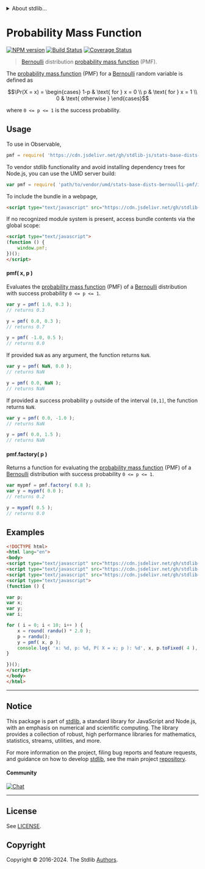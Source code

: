 <!--

@license Apache-2.0

Copyright (c) 2018 The Stdlib Authors.

Licensed under the Apache License, Version 2.0 (the "License");
you may not use this file except in compliance with the License.
You may obtain a copy of the License at

   http://www.apache.org/licenses/LICENSE-2.0

Unless required by applicable law or agreed to in writing, software
distributed under the License is distributed on an "AS IS" BASIS,
WITHOUT WARRANTIES OR CONDITIONS OF ANY KIND, either express or implied.
See the License for the specific language governing permissions and
limitations under the License.

-->


<details>
  <summary>
    About stdlib...
  </summary>
  <p>We believe in a future in which the web is a preferred environment for numerical computation. To help realize this future, we've built stdlib. stdlib is a standard library, with an emphasis on numerical and scientific computation, written in JavaScript (and C) for execution in browsers and in Node.js.</p>
  <p>The library is fully decomposable, being architected in such a way that you can swap out and mix and match APIs and functionality to cater to your exact preferences and use cases.</p>
  <p>When you use stdlib, you can be absolutely certain that you are using the most thorough, rigorous, well-written, studied, documented, tested, measured, and high-quality code out there.</p>
  <p>To join us in bringing numerical computing to the web, get started by checking us out on <a href="https://github.com/stdlib-js/stdlib">GitHub</a>, and please consider <a href="https://opencollective.com/stdlib">financially supporting stdlib</a>. We greatly appreciate your continued support!</p>
</details>

# Probability Mass Function

[![NPM version][npm-image]][npm-url] [![Build Status][test-image]][test-url] [![Coverage Status][coverage-image]][coverage-url] <!-- [![dependencies][dependencies-image]][dependencies-url] -->

> [Bernoulli][bernoulli-distribution] distribution [probability mass function][pmf] (PMF).

<section class="intro">

The [probability mass function][pmf] (PMF) for a [Bernoulli][bernoulli-distribution] random variable is defined as

<!-- <equation class="equation" label="eq:bernoulli_pmf" align="center" raw="\Pr(X = x) = \begin{cases} 1-p & \text{ for } x = 0 \\ p & \text{ for } x = 1 \\ 0 & \text{ otherwise } \end{cases}" alt="Probability mass function (PMF) for a Bernoulli distribution."> -->

```math
\Pr(X = x) = \begin{cases} 1-p & \text{ for } x = 0 \\ p & \text{ for } x = 1 \\ 0 & \text{ otherwise } \end{cases}
```

<!-- <div class="equation" align="center" data-raw-text="\Pr(X = x) = \begin{cases} 1-p &amp; \text{ for } x = 0 \\ p &amp; \text{ for } x = 1 \\ 0 &amp; \text{ otherwise } \end{cases}" data-equation="eq:bernoulli_pmf">
    <img src="https://cdn.jsdelivr.net/gh/stdlib-js/stdlib@591cf9d5c3a0cd3c1ceec961e5c49d73a68374cb/lib/node_modules/@stdlib/stats/base/dists/bernoulli/pmf/docs/img/equation_bernoulli_pmf.svg" alt="Probability mass function (PMF) for a Bernoulli distribution.">
    <br>
</div> -->

<!-- </equation> -->

where `0 <= p <= 1` is the success probability.

</section>

<!-- /.intro -->



<section class="usage">

## Usage

To use in Observable,

```javascript
pmf = require( 'https://cdn.jsdelivr.net/gh/stdlib-js/stats-base-dists-bernoulli-pmf@v0.2.1-umd/browser.js' )
```

To vendor stdlib functionality and avoid installing dependency trees for Node.js, you can use the UMD server build:

```javascript
var pmf = require( 'path/to/vendor/umd/stats-base-dists-bernoulli-pmf/index.js' )
```

To include the bundle in a webpage,

```html
<script type="text/javascript" src="https://cdn.jsdelivr.net/gh/stdlib-js/stats-base-dists-bernoulli-pmf@v0.2.1-umd/browser.js"></script>
```

If no recognized module system is present, access bundle contents via the global scope:

```html
<script type="text/javascript">
(function () {
    window.pmf;
})();
</script>
```

#### pmf( x, p )

Evaluates the [probability mass function][pmf] (PMF) of a [Bernoulli][bernoulli-distribution] distribution with success probability `0 <= p <= 1`.

```javascript
var y = pmf( 1.0, 0.3 );
// returns 0.3

y = pmf( 0.0, 0.3 );
// returns 0.7

y = pmf( -1.0, 0.5 );
// returns 0.0
```

If provided `NaN` as any argument, the function returns `NaN`.

```javascript
var y = pmf( NaN, 0.0 );
// returns NaN

y = pmf( 0.0, NaN );
// returns NaN
```

If provided a success probability `p` outside of the interval `[0,1]`, the function returns `NaN`.

```javascript
var y = pmf( 0.0, -1.0 );
// returns NaN

y = pmf( 0.0, 1.5 );
// returns NaN
```

#### pmf.factory( p )

Returns a function for evaluating the [probability mass function][pmf] (PMF) of a [Bernoulli][bernoulli-distribution] distribution with success probability `0 <= p <= 1`.

```javascript
var mypmf = pmf.factory( 0.8 );
var y = mypmf( 0.0 );
// returns 0.2

y = mypmf( 0.5 );
// returns 0.0
```

</section>

<!-- /.usage -->

<section class="examples">

## Examples

<!-- eslint no-undef: "error" -->

```html
<!DOCTYPE html>
<html lang="en">
<body>
<script type="text/javascript" src="https://cdn.jsdelivr.net/gh/stdlib-js/random-base-randu@umd/browser.js"></script>
<script type="text/javascript" src="https://cdn.jsdelivr.net/gh/stdlib-js/math-base-special-round@umd/browser.js"></script>
<script type="text/javascript" src="https://cdn.jsdelivr.net/gh/stdlib-js/stats-base-dists-bernoulli-pmf@v0.2.1-umd/browser.js"></script>
<script type="text/javascript">
(function () {

var p;
var x;
var y;
var i;

for ( i = 0; i < 10; i++ ) {
    x = round( randu() * 2.0 );
    p = randu();
    y = pmf( x, p );
    console.log( 'x: %d, p: %d, P( X = x; p ): %d', x, p.toFixed( 4 ), y.toFixed( 4 ) );
}

})();
</script>
</body>
</html>
```

</section>

<!-- /.examples -->

<!-- Section for related `stdlib` packages. Do not manually edit this section, as it is automatically populated. -->

<section class="related">

</section>

<!-- /.related -->

<!-- Section for all links. Make sure to keep an empty line after the `section` element and another before the `/section` close. -->


<section class="main-repo" >

* * *

## Notice

This package is part of [stdlib][stdlib], a standard library for JavaScript and Node.js, with an emphasis on numerical and scientific computing. The library provides a collection of robust, high performance libraries for mathematics, statistics, streams, utilities, and more.

For more information on the project, filing bug reports and feature requests, and guidance on how to develop [stdlib][stdlib], see the main project [repository][stdlib].

#### Community

[![Chat][chat-image]][chat-url]

---

## License

See [LICENSE][stdlib-license].


## Copyright

Copyright &copy; 2016-2024. The Stdlib [Authors][stdlib-authors].

</section>

<!-- /.stdlib -->

<!-- Section for all links. Make sure to keep an empty line after the `section` element and another before the `/section` close. -->

<section class="links">

[npm-image]: http://img.shields.io/npm/v/@stdlib/stats-base-dists-bernoulli-pmf.svg
[npm-url]: https://npmjs.org/package/@stdlib/stats-base-dists-bernoulli-pmf

[test-image]: https://github.com/stdlib-js/stats-base-dists-bernoulli-pmf/actions/workflows/test.yml/badge.svg?branch=v0.2.1
[test-url]: https://github.com/stdlib-js/stats-base-dists-bernoulli-pmf/actions/workflows/test.yml?query=branch:v0.2.1

[coverage-image]: https://img.shields.io/codecov/c/github/stdlib-js/stats-base-dists-bernoulli-pmf/main.svg
[coverage-url]: https://codecov.io/github/stdlib-js/stats-base-dists-bernoulli-pmf?branch=main

<!--

[dependencies-image]: https://img.shields.io/david/stdlib-js/stats-base-dists-bernoulli-pmf.svg
[dependencies-url]: https://david-dm.org/stdlib-js/stats-base-dists-bernoulli-pmf/main

-->

[chat-image]: https://img.shields.io/gitter/room/stdlib-js/stdlib.svg
[chat-url]: https://app.gitter.im/#/room/#stdlib-js_stdlib:gitter.im

[stdlib]: https://github.com/stdlib-js/stdlib

[stdlib-authors]: https://github.com/stdlib-js/stdlib/graphs/contributors

[umd]: https://github.com/umdjs/umd
[es-module]: https://developer.mozilla.org/en-US/docs/Web/JavaScript/Guide/Modules

[deno-url]: https://github.com/stdlib-js/stats-base-dists-bernoulli-pmf/tree/deno
[deno-readme]: https://github.com/stdlib-js/stats-base-dists-bernoulli-pmf/blob/deno/README.md
[umd-url]: https://github.com/stdlib-js/stats-base-dists-bernoulli-pmf/tree/umd
[umd-readme]: https://github.com/stdlib-js/stats-base-dists-bernoulli-pmf/blob/umd/README.md
[esm-url]: https://github.com/stdlib-js/stats-base-dists-bernoulli-pmf/tree/esm
[esm-readme]: https://github.com/stdlib-js/stats-base-dists-bernoulli-pmf/blob/esm/README.md
[branches-url]: https://github.com/stdlib-js/stats-base-dists-bernoulli-pmf/blob/main/branches.md

[stdlib-license]: https://raw.githubusercontent.com/stdlib-js/stats-base-dists-bernoulli-pmf/main/LICENSE

[bernoulli-distribution]: https://en.wikipedia.org/wiki/Bernoulli_distribution

[pmf]: https://en.wikipedia.org/wiki/Probability_mass_function

</section>

<!-- /.links -->

